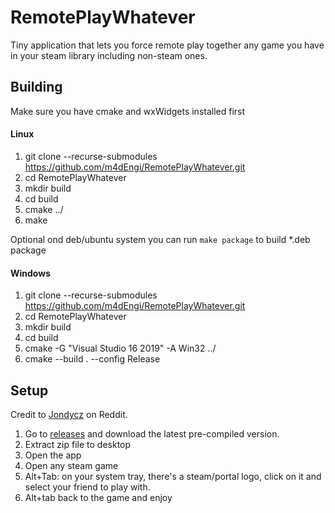 # RemotePlayWhatever
Tiny application that lets you force remote play together any game you have in your steam library including non-steam ones.

## Building
Make sure you have cmake and wxWidgets installed first 

#### Linux
1. git clone --recurse-submodules https://github.com/m4dEngi/RemotePlayWhatever.git
2. cd RemotePlayWhatever
3. mkdir build
4. cd build
5. cmake ../
6. make

Optional ond deb/ubuntu system you can run ``make package`` to build *.deb package

#### Windows
1. git clone --recurse-submodules https://github.com/m4dEngi/RemotePlayWhatever.git
2. cd RemotePlayWhatever
3. mkdir build
4. cd build
5. cmake -G "Visual Studio 16 2019" -A Win32 ../
6. cmake --build . --config Release

## Setup
Credit to [Jondycz](https://www.reddit.com/r/Steam/comments/jtm6zc/remote_play_whatever_together_a_tiny_app_that/gc6jnvf?utm_source=share&utm_medium=web2x&context=3) on Reddit.
1. Go to [releases](https://github.com/m4dEngi/RemotePlayWhatever/releases) and download the latest pre-compiled version.
2. Extract zip file to desktop
3. Open the app
4. Open any steam game
5. Alt+Tab: on your system tray, there's a steam/portal logo, click on it and select your friend to play with.
6. Alt+tab back to the game and enjoy
